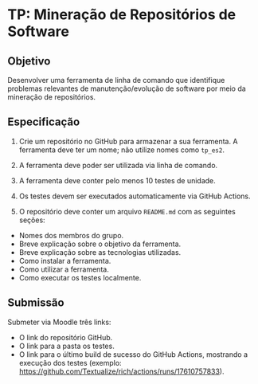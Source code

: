 # TP: Mineração de Repositórios de Software

## Objetivo

Desenvolver uma ferramenta de linha de comando que identifique problemas relevantes de manutenção/evolução de software por meio da mineração de repositórios.

## Especificação

1. Crie um repositório no GitHub para armazenar a sua ferramenta. A ferramenta deve ter um nome; não utilize nomes como `tp_es2`.

2. A ferramenta deve poder ser utilizada via linha de comando.
   
3. A ferramenta deve conter pelo menos 10 testes de unidade.
   
4. Os testes devem ser executados automaticamente via GitHub Actions.

5. O repositório deve conter um arquivo `README.md` com as seguintes seções:
- Nomes dos membros do grupo.
- Breve explicação sobre o objetivo da ferramenta.
- Breve explicação sobre as tecnologias utilizadas.
- Como instalar a ferramenta.
- Como utilizar a ferramenta.
- Como executar os testes localmente.

## Submissão

Submeter via Moodle três links:
- O link do repositório GitHub.
- O link para a pasta os testes.
- O link para o último build de sucesso do GitHub Actions, mostrando a execução dos testes (exemplo: https://github.com/Textualize/rich/actions/runs/17610757833).
